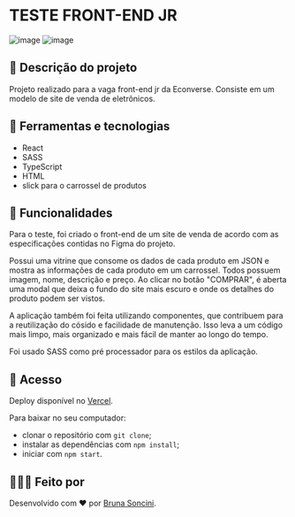 # TESTE FRONT-END JR #

![image](https://github.com/brusoncini/teste-front-end-jr/assets/120529944/94907914-3dbf-4ae0-9d62-60b6a8ac8008)
![image](https://github.com/brusoncini/teste-front-end-jr/assets/120529944/9844b8b4-ecfe-4a76-b502-156fd3fe710a)

## 📝 Descrição do projeto ##

Projeto realizado para a vaga front-end jr da Econverse. Consiste em um modelo de site de venda de eletrônicos.

## 🔧 Ferramentas e tecnologias ##

* React
* SASS
* TypeScript
* HTML
* slick para o carrossel de produtos

## 📌 Funcionalidades ##

Para o teste, foi criado o front-end de um site de venda de acordo com as especificações contidas no Figma do projeto.

Possui uma vitrine que consome os dados de cada produto em JSON e mostra as informações de cada produto em um carrossel. Todos possuem imagem, nome, descrição e preço. Ao clicar no botão "COMPRAR", é aberta uma modal que deixa o fundo do site mais escuro e onde os detalhes do produto podem ser vistos.

A aplicação também foi feita utilizando componentes, que contribuem para a reutilização do cósido e facilidade de manutenção. Isso leva a um código mais limpo, mais organizado e mais fácil de manter ao longo do tempo.

Foi usado SASS como pré processador para os estilos da aplicação.

## 🚶 Acesso ##

Deploy disponível no [Vercel](https://teste-front-end-jr-five.vercel.app/).

Para baixar no seu computador:
* clonar o repositório com `git clone`;
* instalar as dependências com `npm install`;
* iniciar com `npm start`.

## 👩🏻‍💻 Feito por ##

Desenvolvido com ♥ por [Bruna Soncini](www.linkedin.com/in/brunasoncini/).
